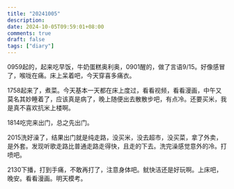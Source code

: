 ```yaml
---
title: "20241005"
description: 
date: 2024-10-05T09:59:01+08:00
comments: true
draft: false
tags: ["diary"]
---
```

0959起的，起来吃早饭，牛奶蛋糕奥利奥，0901醒的，做了言语9/15。好像感冒了，喉咙在痛。床上呆着吧，今天穿喜多痛衣。

1758起来了，煮菜。今天基本一天都在床上度过，看看视频，看看漫画，中午又莫名其妙睡着了，应该真是病了，晚上随便出去散散步吧，有点冷。还要买米，我是真不喜欢抗米上楼啊。

1814吃完来出门，总之先出门。

2015洗好澡了，结果出门就是纯走路，没买米，没去超市，没买菜，拿了外卖，是外套。发现听歌走路比普通走路走得快，且走的下去。洗完澡感觉意外的冷。打喷吧。

2130下播，打到手痛，不敢再打了，注意身体吧。鱿快洁还是好玩啊。上床吧，晚安。看看漫画。明天模考。
